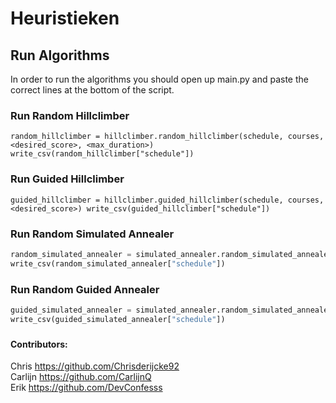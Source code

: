 # Heuristieken

## Run Algorithms

In order to run the algorithms you should open up main.py and paste the correct lines at the bottom of the script.

### Run Random Hillclimber
`random_hillclimber = hillclimber.random_hillclimber(schedule, courses, <desired_score>, <max_duration>)
write_csv(random_hillclimber["schedule"])`

### Run Guided Hillclimber

`guided_hillclimber = hillclimber.guided_hillclimber(schedule, courses, <desired_score>)
write_csv(guided_hillclimber["schedule"])`

### Run  Random Simulated Annealer
```python
random_simulated_annealer = simulated_annealer.random_simulated_annealer(schedule, courses, [desired_score], <starting_temperature>, <max_duration>)
write_csv(random_simulated_annealer["schedule"])
```

### Run Random Guided Annealer

```python
guided_simulated_annealer = simulated_annealer.random_simulated_annealer(schedule, courses, [desired_score], <starting_temperature>, <max_duration>)
write_csv(guided_simulated_annealer["schedule"])
```

### 


#### Contributors: <br />
Chris https://github.com/Chrisderijcke92<br />
Carlijn https://github.com/CarlijnQ<br />
Erik https://github.com/DevConfesss<br />